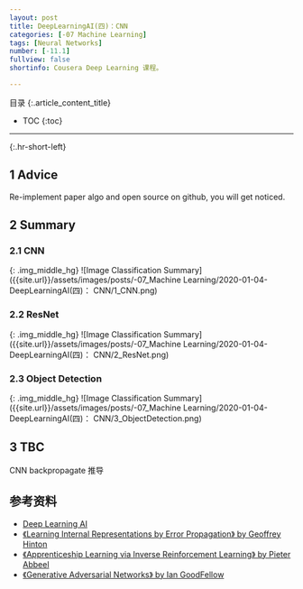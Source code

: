 ```yaml
---
layout: post
title: DeepLearningAI(四)：CNN 
categories: [-07 Machine Learning]
tags: [Neural Networks]
number: [-11.1]
fullview: false
shortinfo: Cousera Deep Learning 课程。

---
```

目录
{:.article_content_title}


* TOC
{:toc}

---
{:.hr-short-left}

## 1 Advice

Re-implement paper algo and open source on github, you will get noticed.

## 2 Summary ##

### 2.1 CNN

{: .img_middle_hg}
![Image Classification Summary]({{site.url}}/assets/images/posts/-07_Machine Learning/2020-01-04-DeepLearningAI(四)： CNN/1_CNN.png)

### 2.2 ResNet

{: .img_middle_hg}
![Image Classification Summary]({{site.url}}/assets/images/posts/-07_Machine Learning/2020-01-04-DeepLearningAI(四)： CNN/2_ResNet.png)

### 2.3 Object Detection

{: .img_middle_hg}
![Image Classification Summary]({{site.url}}/assets/images/posts/-07_Machine Learning/2020-01-04-DeepLearningAI(四)： CNN/3_ObjectDetection.png)

## 3 TBC




CNN backpropagate 推导

## 参考资料

- [Deep Learning AI](https://www.coursera.org/learn/neural-networks-deep-learning?specialization=deep-learning)
- [《Learning Internal Representations by Error Propagation》 by Geoffrey Hinton](https://web.stanford.edu/class/psych209a/ReadingsByDate/02_06/PDPVolIChapter8.pdf)
- [《Apprenticeship Learning via Inverse Reinforcement Learning》 by Pieter Abbeel](https://ai.stanford.edu/~ang/papers/icml04-apprentice.pdf)
- [《Generative Adversarial Networks》 by Ian GoodFellow](https://arxiv.org/pdf/1406.2661.pdf)












